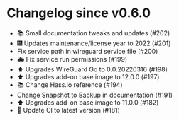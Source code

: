 # Changelog since v0.6.0
- 📚 Small documentation tweaks and updates (#202) 
- 🎆 Updates maintenance/license year to 2022 (#201) 
- Fix service path in wireguard service file (#200) 
- 🚑 Fix service run permissions (#199) 
- ⬆️ Upgrades WireGuard Go to 0.0.20220316 (#198) 
- ⬆️ Upgrades add-on base image to 12.0.0 (#197) 
- 📚 Change Hass.io reference (#194) 
- Change Snapshot to Backup in documentation (#191) 
- ⬆️ Upgrades add-on base image to 11.0.0 (#182) 
- 🚀 Update CI to latest version (#181) 

